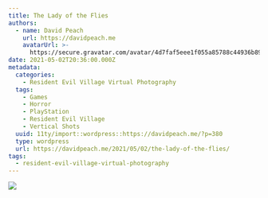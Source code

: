 ```yaml
---
title: The Lady of the Flies
authors:
  - name: David Peach
    url: https://davidpeach.me
    avatarUrl: >-
      https://secure.gravatar.com/avatar/4d7faf5eee1f055a85788c44936b8995eaab6dfb004e7854ec747ccb272e91ee?s=96&d=mm&r=g
date: 2021-05-02T20:36:00.000Z
metadata:
  categories:
    - Resident Evil Village Virtual Photography
  tags:
    - Games
    - Horror
    - PlayStation
    - Resident Evil Village
    - Vertical Shots
  uuid: 11ty/import::wordpress::https://davidpeach.me/?p=380
  type: wordpress
  url: https://davidpeach.me/2021/05/02/the-lady-of-the-flies/
tags:
  - resident-evil-village-virtual-photography
---
```

[![](/assets/The-Lady-of-the-Flies-1082x204-w5AnAxcWdFNg.jpg)](/assets/The-Lady-of-the-Flies-1082x204-w5AnAxcWdFNg.jpg)
